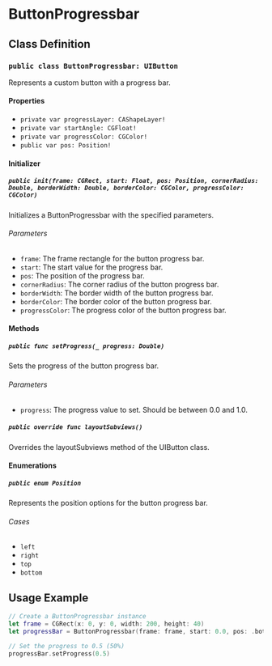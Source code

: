 # ButtonProgressbar

## Class Definition

### `public class ButtonProgressbar: UIButton`

Represents a custom button with a progress bar.

#### Properties

- `private var progressLayer: CAShapeLayer!`
- `private var startAngle: CGFloat!`
- `private var progressColor: CGColor!`
- `public var pos: Position!`

#### Initializer

##### `public init(frame: CGRect, start: Float, pos: Position, cornerRadius: Double, borderWidth: Double, borderColor: CGColor, progressColor: CGColor)`

Initializes a ButtonProgressbar with the specified parameters.

###### Parameters

- `frame`: The frame rectangle for the button progress bar.
- `start`: The start value for the progress bar.
- `pos`: The position of the progress bar.
- `cornerRadius`: The corner radius of the button progress bar.
- `borderWidth`: The border width of the button progress bar.
- `borderColor`: The border color of the button progress bar.
- `progressColor`: The progress color of the button progress bar.

#### Methods

##### `public func setProgress(_ progress: Double)`

Sets the progress of the button progress bar.

###### Parameters

- `progress`: The progress value to set. Should be between 0.0 and 1.0.

##### `public override func layoutSubviews()`

Overrides the layoutSubviews method of the UIButton class.

#### Enumerations

##### `public enum Position`

Represents the position options for the button progress bar.

###### Cases

- `left`
- `right`
- `top`
- `bottom`

## Usage Example

```swift
// Create a ButtonProgressbar instance
let frame = CGRect(x: 0, y: 0, width: 200, height: 40)
let progressBar = ButtonProgressbar(frame: frame, start: 0.0, pos: .bottom, cornerRadius: 8.0, borderWidth: 2.0, borderColor: UIColor.black.cgColor, progressColor: UIColor.blue.cgColor)

// Set the progress to 0.5 (50%)
progressBar.setProgress(0.5)
```
